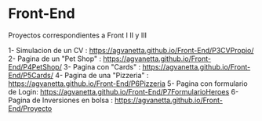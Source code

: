 # Front-End
Proyectos correspondientes a Front I II y III

1- Simulacion de un CV : https://agvanetta.github.io/Front-End/P3CVPropio/
2- Pagina de un "Pet Shop" : https://agvanetta.github.io/Front-End/P4PetShop/
3- Pagina con "Cards" :  https://agvanetta.github.io/Front-End/P5Cards/
4- Pagina de una "Pizzeria" : https://agvanetta.github.io/Front-End/P6Pizzeria
5- Pagina con formulario de Login: https://agvanetta.github.io/Front-End/P7FormularioHeroes
6- Pagina de Inversiones en bolsa :  https://agvanetta.github.io/Front-End/Proyecto
